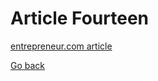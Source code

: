 # Article Fourteen

[entrepreneur.com article](https://www.entrepreneur.com/article/412130)

[Go back](/index.html)

